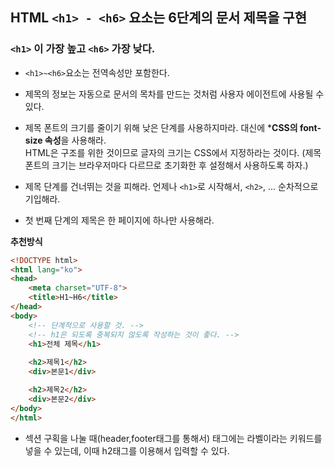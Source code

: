 ## HTML ```<h1> - <h6>``` 요소는 6단계의 문서 제목을 구현

### ```<h1>``` 이 가장 높고 ```<h6>``` 가장 낮다.

- ```<h1>~<h6>```요소는 전역속성만 포함한다.

- 제목의 정보는 자동으로 문서의 목차를 만드는 것처럼 사용자 에이전트에 사용될 수 있다.
- 제목 폰트의 크기를 줄이기 위해 낮은 단계를 사용하지마라. 대신에 ***CSS의 font-size 속성**을 사용해라.<br> HTML은 구조를 위한 것이므로 글자의 크기는 CSS에서 지정하라는 것이다. (제목 폰트의 크기는 브라우저마다 다르므로 초기화한 후 설정해서 사용하도록 하자.)
- 제목 단계를 건너뛰는 것을 피해라. 언제나 ```<h1>```로 시작해서, ```<h2>```, ... 순차적으로 기입해라.
- 첫 번째 단계의 제목은 한 페이지에 하나만 사용해라. 


**추천방식**

```HTML
<!DOCTYPE html>
<html lang="ko">
<head>
    <meta charset="UTF-8">
    <title>H1~H6</title>
</head>
<body>
    <!-- 단계적으로 사용할 것. -->
    <!-- h1은 되도록 중복되지 않도록 작성하는 것이 좋다. -->
    <h1>전체 제목</h1>
    
    <h2>제목1</h2>
    <div>본문1</div>

    <h2>제목2</h2>
    <div>본문2</div>
</body>
</html>
```

- 섹션 구획을 나눌 때(header,footer태그를 통해서) 태그에는 라벨이라는 키워드를 넣을 수 있는데, 이때 h2태그를 이용해서 입력할 수 있다.